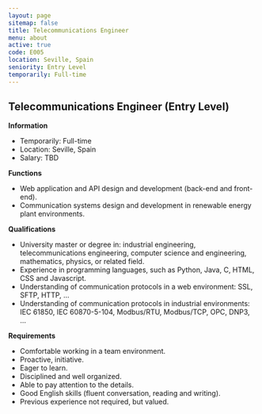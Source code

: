 ```yaml
---
layout: page
sitemap: false
title: Telecommunications Engineer
menu: about
active: true
code: E005
location: Seville, Spain
seniority: Entry Level
temporarily: Full-time
---
```


## Telecommunications Engineer (Entry Level)

**Information**

* Temporarily: Full-time
* Location: Seville, Spain
* Salary: TBD

**Functions﻿**

* Web application and API design and development (back-end and front-end).
* Communication systems design and development in renewable energy plant environments.

**Qualifications**

* University master or degree in: industrial engineering, telecommunications engineering, computer science and engineering, mathematics, physics, or related field.
* Experience in programming languages, such as Python, Java, C, HTML, CSS and Javascript.
* Understanding of communication protocols in a web environment: SSL, SFTP, HTTP, ...
* Understanding of communication protocols in industrial environments: IEC 61850, IEC 60870-5-104, Modbus/RTU, Modbus/TCP, OPC, DNP3, ...

**Requirements**

* Comfortable working in a team environment.
* Proactive, initiative.
* Eager to learn.
* Disciplined and well organized.
* Able to pay attention to the details.
* Good English skills (fluent conversation, reading and writing).
* Previous experience not required, but valued.
